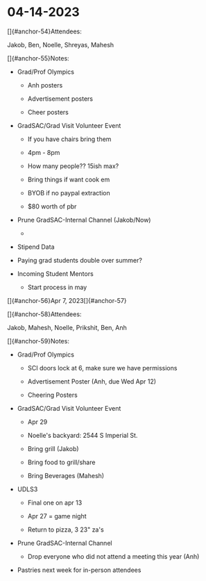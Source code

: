 # 04-14-2023

[]{#anchor-54}Attendees:

Jakob, Ben, Noelle, Shreyas, Mahesh

[]{#anchor-55}Notes:

-   Grad/Prof Olympics

    -   Anh posters

    -   Advertisement posters

    -   Cheer posters

-   GradSAC/Grad Visit Volunteer Event

    -   If you have chairs bring them

    -   4pm - 8pm

    -   How many people?? 15ish max?

    -   Bring things if want cook em

    -   BYOB if no paypal extraction

    -   \$80 worth of pbr

-   Prune GradSAC-Internal Channel (Jakob/Now)

    -   

-   Stipend Data

-   Paying grad students double over summer?

-   Incoming Student Mentors

    -   Start process in may

[]{#anchor-56}Apr 7, 2023[]{#anchor-57}

[]{#anchor-58}Attendees:

Jakob, Mahesh, Noelle, Prikshit, Ben, Anh

[]{#anchor-59}Notes:

-   Grad/Prof Olympics

    -   SCI doors lock at 6, make sure we have permissions

    -   Advertisement Poster (Anh, due Wed Apr 12)

    -   Cheering Posters

-   GradSAC/Grad Visit Volunteer Event

    -   Apr 29

    -   Noelle's backyard: 2544 S Imperial St.

    -   Bring grill (Jakob)

    -   Bring food to grill/share

    -   Bring Beverages (Mahesh)

-   UDLS3

    -   Final one on apr 13

    -   Apr 27 = game night

    -   Return to pizza, 3 23" za's

-   Prune GradSAC-Internal Channel

    -   Drop everyone who did not attend a meeting this year (Anh)

-   Pastries next week for in-person attendees

